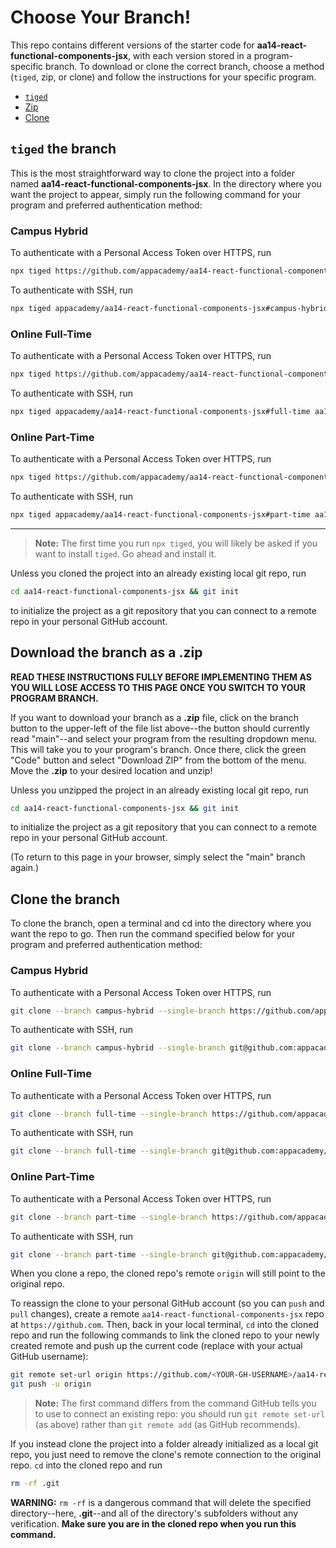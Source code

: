 # Choose Your Branch!

This repo contains different versions of the starter code for **aa14-react-functional-components-jsx**,
with each version stored in a program-specific branch. To download or clone the
correct branch, choose a method (`tiged`, zip, or clone) and follow the
instructions for your specific program.

* [`tiged`](#tiged-the-branch)
* [Zip](#download-the-branch-as-a-zip)
* [Clone](#clone-the-branch)

## `tiged` the branch

This is the most straightforward way to clone the project into a folder named
**aa14-react-functional-components-jsx**. In the directory where you want the project to appear, simply
run the following command for your program and preferred authentication method:

### Campus Hybrid

To authenticate with a Personal Access Token over HTTPS, run

```sh
npx tiged https://github.com/appacademy/aa14-react-functional-components-jsx#campus-hybrid aa14-react-functional-components-jsx
```

To authenticate with SSH, run

```sh
npx tiged appacademy/aa14-react-functional-components-jsx#campus-hybrid aa14-react-functional-components-jsx
```

### Online Full-Time

To authenticate with a Personal Access Token over HTTPS, run

```sh
npx tiged https://github.com/appacademy/aa14-react-functional-components-jsx#full-time aa14-react-functional-components-jsx
```

To authenticate with SSH, run

```sh
npx tiged appacademy/aa14-react-functional-components-jsx#full-time aa14-react-functional-components-jsx
```

### Online Part-Time

To authenticate with a Personal Access Token over HTTPS, run

```sh
npx tiged https://github.com/appacademy/aa14-react-functional-components-jsx#part-time aa14-react-functional-components-jsx
```

To authenticate with SSH, run

```sh
npx tiged appacademy/aa14-react-functional-components-jsx#part-time aa14-react-functional-components-jsx
```

-----

> **Note:** The first time you run `npx tiged`, you will likely be asked if you
> want to install `tiged`. Go ahead and install it.

Unless you cloned the project into an already existing local git repo, run

```sh
cd aa14-react-functional-components-jsx && git init
```

to initialize the project as a git repository that you can connect to a remote
repo in your personal GitHub account.

## Download the branch as a .zip

**READ THESE INSTRUCTIONS FULLY BEFORE IMPLEMENTING THEM AS YOU WILL LOSE ACCESS
TO THIS PAGE ONCE YOU SWITCH TO YOUR PROGRAM BRANCH.**

If you want to download your branch as a __.zip__ file, click on the branch
button to the upper-left of the file list above--the button should currently
read "main"--and select your program from the resulting dropdown menu. This will
take you to your program's branch. Once there, click the green "Code" button and
select "Download ZIP" from the bottom of the menu. Move the __.zip__ to your
desired location and unzip!

Unless you unzipped the project in an already existing local git repo, run

```sh
cd aa14-react-functional-components-jsx && git init
```

to initialize the project as a git repository that you can connect to a remote
repo in your personal GitHub account.

(To return to this page in your browser, simply select the "main" branch again.)

## Clone the branch

To clone the branch, open a terminal and cd into the directory where you want
the repo to go. Then run the command specified below for your program and
preferred authentication method:

### Campus Hybrid

To authenticate with a Personal Access Token over HTTPS, run

```sh
git clone --branch campus-hybrid --single-branch https://github.com/appacademy/aa14-react-functional-components-jsx.git
```

To authenticate with SSH, run

```sh
git clone --branch campus-hybrid --single-branch git@github.com:appacademy/aa14-react-functional-components-jsx.git
```

### Online Full-Time

To authenticate with a Personal Access Token over HTTPS, run

```sh
git clone --branch full-time --single-branch https://github.com/appacademy/aa14-react-functional-components-jsx.git
```

To authenticate with SSH, run

```sh
git clone --branch full-time --single-branch git@github.com:appacademy/aa14-react-functional-components-jsx.git
```

### Online Part-Time

To authenticate with a Personal Access Token over HTTPS, run

```sh
git clone --branch part-time --single-branch https://github.com/appacademy/aa14-react-functional-components-jsx.git
```

To authenticate with SSH, run

```sh
git clone --branch part-time --single-branch git@github.com:appacademy/aa14-react-functional-components-jsx.git
```

When you clone a repo, the cloned repo's remote `origin` will still point to the
original repo.

To reassign the clone to your personal GitHub account (so you can `push` and
`pull` changes), create a remote `aa14-react-functional-components-jsx` repo at `https://github.com`.
Then, back in your local terminal, `cd` into the cloned repo and run the
following commands to link the cloned repo to your newly created remote and push
up the current code (replace <YOUR-GH-USERNAME> with your actual GitHub username):

```sh
git remote set-url origin https://github.com/<YOUR-GH-USERNAME>/aa14-react-functional-components-jsx
git push -u origin
```

 > **Note:** The first command differs from the command GitHub tells you to use
 > to connect an existing repo: you should run `git remote set-url` (as above)
 > rather than `git remote add` (as GitHub recommends).

 If you instead clone the project into a folder already initialized as a local
 git repo, you just need to remove the clone's remote connection to the original
 repo. `cd` into the cloned repo and run

 ```sh
 rm -rf .git
 ```

**WARNING:** `rm -rf` is a dangerous command that will delete the specified
directory--here, __.git__--and all of the directory's subfolders without any
verification. **Make sure you are in the cloned repo when you run this
command.**
